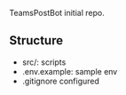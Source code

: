 ﻿TeamsPostBot initial repo.


## Structure
- src/: scripts
- .env.example: sample env
- .gitignore configured
